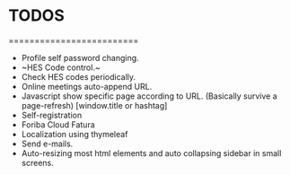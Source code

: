 # TODOS
=========================
* Profile self password changing.
* ~HES Code control.~
* Check HES codes periodically.
* Online meetings auto-append URL.
* Javascript show specific page according to URL. (Basically survive a page-refresh) [window.title or hashtag]
* Self-registration
* Foriba Cloud Fatura
* Localization using thymeleaf
* Send e-mails.
* Auto-resizing most html elements and auto collapsing sidebar in small screens.
